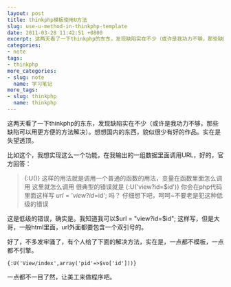 ```yaml
---
layout: post
title: thinkphp模板使用U方法
slug: use-u-method-in-thinkphp-template
date: 2011-03-28 11:42:51 +0800
excerpt: 这两天看了一下thinkphp的东东，发现缺陷实在不少（或许是我功力不够，那些缺陷可以用更方便的方法解决）。想想国内的东西，貌似很少有好的作品。实在是失望透顶。
categories:
- note
tags:
- thinkphp
more_categories:
- slug: note
  name: 学习笔记
more_tags:
- slug: thinkphp
  name: thinkphp
---
```


这两天看了一下thinkphp的东东，发现缺陷实在不少（或许是我功力不够，那些缺陷可以用更方便的方法解决）。想想国内的东西，貌似很少有好的作品。实在是失望透顶。


比如这个，我想实现这么一个功能，在我输出的一组数据里面调用URL，好的，官方回答：

> {:U()}
> 这样的用法就是调用一个普通的函数的用法，变量在函数里面怎么调用 这里就怎么调用
> 很典型的错误就是
> {:U('view?id=$id')}
> 你会在php代码里面这样写 $url = 'view?id=$id'; 吗？
> 仔细想下吧，呵呵~不要老是犯这种低级的错误

这是低级的错误，确实是。我知道我可以$url = "view?id=$id"; 这样写，但是大哥，一般html里面，url外面都要包含一个双引号的。

好了，不多发牢骚了，有个人给了下面的解决方法，实在是，一点都不模板，一点都不引擎。

	{:U('View/index',array('pid'=>$vo['id']))}

一点都不一目了然，让美工来做程序吧。
